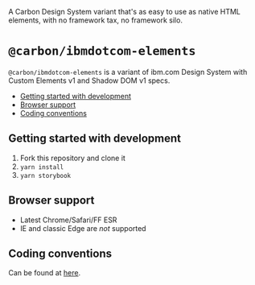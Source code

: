 A Carbon Design System variant that's as easy to use as native HTML elements, with no framework tax, no framework silo.

# `@carbon/ibmdotcom-elements`

`@carbon/ibmdotcom-elements` is a variant of ibm.com Design System with Custom Elements v1 and Shadow DOM v1 specs.

<!-- START doctoc generated TOC please keep comment here to allow auto update -->
<!-- DON'T EDIT THIS SECTION, INSTEAD RE-RUN doctoc TO UPDATE -->

- [Getting started with development](#getting-started-with-development)
- [Browser support](#browser-support)
- [Coding conventions](#coding-conventions)

<!-- END doctoc generated TOC please keep comment here to allow auto update -->

## Getting started with development

1. Fork this repository and clone it
2. `yarn install`
3. `yarn storybook`

## Browser support

- Latest Chrome/Safari/FF ESR
- IE and classic Edge are _not_ supported

## Coding conventions

Can be found at [here](./docs/coding-conventions.md).
